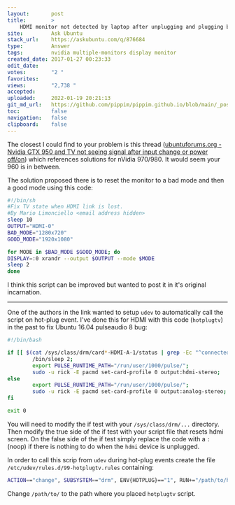 ```yaml
---
layout:       post
title:        >
    HDMI monitor not detected by laptop after unplugging and plugging back in
site:         Ask Ubuntu
stack_url:    https://askubuntu.com/q/876684
type:         Answer
tags:         nvidia multiple-monitors display monitor
created_date: 2017-01-27 00:23:33
edit_date:    
votes:        "2 "
favorites:    
views:        "2,738 "
accepted:     
uploaded:     2022-01-19 20:21:13
git_md_url:   https://github.com/pippim/pippim.github.io/blob/main/_posts/2017/2017-01-27-HDMI-monitor-not-detected-by-laptop-after-unplugging-and-plugging-back-in.md
toc:          false
navigation:   false
clipboard:    false
---
```


The closest I could find to your problem is this thread ([ubuntuforums.org - Nvidia GTX 950 and TV not seeing signal after input change or power off/on][1]) which references solutions for nVidia 970/980. It would seem your 960 is in between.

The solution proposed there is to reset the monitor to a bad mode and then a good mode using this code:



``` bash
#!/bin/sh
#Fix TV state when HDMI link is lost.
#By Mario Limonciello <email address hidden>
sleep 10
OUTPUT="HDMI-0"
BAD_MODE="1280x720"
GOOD_MODE="1920x1080"

for MODE in $BAD_MODE $GOOD_MODE; do
DISPLAY=:0 xrandr --output $OUTPUT --mode $MODE
sleep 2
done
```

I think this script can be improved but wanted to post it in it's original incarnation. 


----------


One of the authors in the link wanted to setup `udev` to automatically call the script on hot-plug event. I've done this for HDMI with this code (`hotplugtv`) in the past to fix Ubuntu 16.04 pulseaudio 8 bug:



``` bash
#!/bin/bash

if [[ $(cat /sys/class/drm/card*-HDMI-A-1/status | grep -Ec "^connected") -eq 1 ]]; then
        /bin/sleep 2;
        export PULSE_RUNTIME_PATH="/run/user/1000/pulse/";
        sudo -u rick -E pacmd set-card-profile 0 output:hdmi-stereo;
else
        export PULSE_RUNTIME_PATH="/run/user/1000/pulse/";
        sudo -u rick -E pacmd set-card-profile 0 output:analog-stereo;
fi

exit 0
```

You will need to modify the if test with your `/sys/class/drm/...` directory. Then modify the true side of the if test with your script file that resets hdmi screen. On the false side of the if test simply replace the code with a `:` (noop) if there is nothing to do when the `hdmi` device is unplugged.

In order to call this scrip from `udev` during hot-plug events create the file `/etc/udev/rules.d/99-hotplugtv.rules` containing:

``` bash
ACTION=="change", SUBSYSTEM=="drm", ENV{HOTPLUG}=="1", RUN+="/path/to/hotplugtv"
```

Change `/path/to/` to the path where you placed `hotplugtv` script.

  [1]: https://ubuntuforums.org/archive/index.php/t-2305154.html

